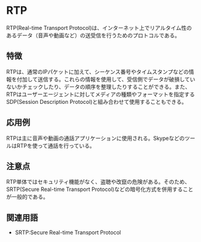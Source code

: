 

# RTP
RTP(Real-time Transport Protocol)は、インターネット上でリアルタイム性のあるデータ（音声や動画など）の送受信を行うためのプロトコルである。
## 特徴
RTPは、通常のIPパケットに加えて、シーケンス番号やタイムスタンプなどの情報を付加して送信する。これらの情報を使用して、受信側でデータが破損していないかチェックしたり、データの順序を整理したりすることができる。また、RTPはユーザーエージェントに対してメディアの種類やフォーマットを指定するSDP(Session Description Protocol)と組み合わせて使用することもできる。
## 応用例
RTPは主に音声や動画の通話アプリケーションに使用される。SkypeなどのツールはRTPを使って通話を行っている。
## 注意点
RTP単体ではセキュリティ機能がなく、盗聴や改竄の危険がある。そのため、SRTP(Secure Real-time Transport Protocol)などの暗号化方式を併用することが一般的である。
## 関連用語
* SRTP:Secure Real-time Transport Protocol